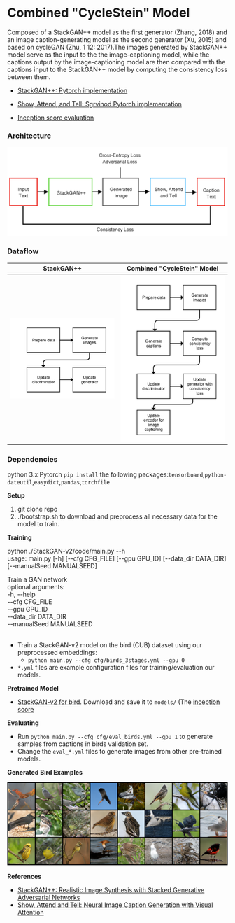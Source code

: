 # Combined "CycleStein" Model

Composed of a StackGAN++ model as the first generator (Zhang,  2018) and an image caption-generating model  as  the  second  generator  (Xu,  2015)  and based  on  cycleGAN  (Zhu,  1  12:   2017).The  images  generated  by StackGAN++  model  serve  as  the  input  to  the  the  image-captioning model, while the captions output by the image-captioning model are then compared with the captions input to the StackGAN++ model by computing the consistency loss between them.  

- [StackGAN++: Pytorch implementation](https://github.com/hanzhanggit/StackGAN-v2)

- [Show, Attend, and Tell: Sgrvinod Pytorch implementation](https://github.com/sgrvinod/a-PyTorch-Tutorial-to-Image-Captioning)

- [Inception score evaluation](https://github.com/hanzhanggit/StackGAN-inception-model)



### Architecture

<img src="examples/arch.png"/>

### Dataflow

StackGAN++                 |  Combined "CycleStein" Model
:-------------------------:|:-------------------------:
   <img src="examples/stackgan__flowchart.png"/>  |    <img src="examples/cyclestein_flowchart.png"/>



### Dependencies

python 3.x
Pytorch
`pip install` the following packages:`tensorboard`,`python-dateutil`,`easydict`,`pandas`,`torchfile`

**Setup**

1. git clone repo
2. ./bootstrap.sh to download and preprocess all necessary data for the model to train.


**Training**

python ./StackGAN-v2/code/main.py  --h <br/>
usage: main.py [-h] [--cfg CFG_FILE] [--gpu GPU_ID] [--data_dir DATA_DIR][--manualSeed MANUALSEED] <br/>

Train a GAN network<br/>
optional arguments:<br/>
 -h, --help              <br/>
 --cfg CFG_FILE          <br/>
 --gpu GPU_ID            <br/>
 --data_dir DATA_DIR     <br/>
 --manualSeed MANUALSEED <br/>
<br/>

- Train a StackGAN-v2 model on the bird (CUB) dataset using our preprocessed embeddings:
  -  `python main.py --cfg cfg/birds_3stages.yml --gpu 0`
- `*.yml` files are example configuration files for training/evaluation our models.



**Pretrained Model**

- [StackGAN-v2 for bird](). Download and save it to `models/` (The [inception score](https://github.com/hanzhanggit/StackGAN-inception-model)


**Evaluating**

- Run `python main.py --cfg cfg/eval_birds.yml --gpu 1` to generate samples from captions in birds validation set.
- Change the `eval_*.yml` files to generate images from other pre-trained models. 


**Generated Bird Examples**

<img src="examples/yuan_1_branch_count_000028000_fake_samples0.png"/>




**References**

- [StackGAN++: Realistic Image Synthesis with Stacked Generative Adversarial Networks](https://arxiv.org/abs/1710.10916) 
- [Show, Attend and Tell: Neural Image Caption Generation with Visual Attention](https://arxiv.org/abs/1502.03044)

